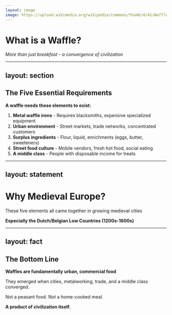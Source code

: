 ```yaml
---
layout: image
image: https://upload.wikimedia.org/wikipedia/commons/thumb/4/41/Waffle_with_Strawberries_and_Whipped_Cream.jpg/1920px-Waffle_with_Strawberries_and_Whipped_Cream.jpg
---
```


# What is a Waffle?
*More than just breakfast - a convergence of civilization*

---
layout: section
---

## The Five Essential Requirements

**A waffle needs these elements to exist:**

1. **Metal waffle irons** - Requires blacksmiths, expensive specialized equipment
2. **Urban environment** - Street markets, trade networks, concentrated customers
3. **Surplus ingredients** - Flour, liquid, enrichments (eggs, butter, sweeteners)
4. **Street food culture** - Mobile vendors, fresh hot food, social eating
5. **A middle class** - People with disposable income for treats

---
layout: statement
---

# Why Medieval Europe?

These five elements all came together in growing medieval cities

**Especially the Dutch/Belgian Low Countries (1200s-1600s)**

---
layout: fact
---

## The Bottom Line

**Waffles are fundamentally urban, commercial food**

They emerged when cities, metalworking, trade, and a middle class converged.

Not a peasant food. Not a home-cooked meal.

**A product of civilization itself.**
